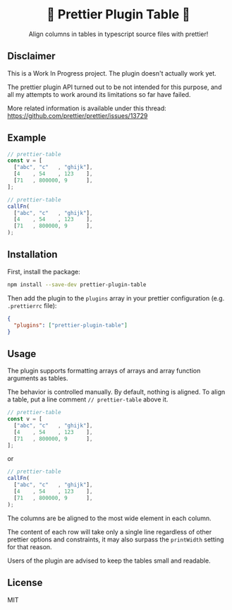 <div align="center">

# 🚧 Prettier Plugin Table 🚧

Align columns in tables in typescript source files with prettier!

</div>

## Disclaimer

This is a Work In Progress project. The plugin doesn't actually work yet.

The prettier plugin API turned out to be not intended for this purpose,
and all my attempts to work around its limitations so far have failed.

More related information is available under this thread: https://github.com/prettier/prettier/issues/13729

## Example

```typescript
// prettier-table
const v = [
  ["abc", "c"   , "ghijk"],
  [4    , 54    , 123    ],
  [71   , 800000, 9      ],
];

// prettier-table
callFn(
  ["abc", "c"   , "ghijk"],
  [4    , 54    , 123    ],
  [71   , 800000, 9      ],
);
```

## Installation

First, install the package:
```bash
npm install --save-dev prettier-plugin-table
```

Then add the plugin to the `plugins` array in your prettier configuration (e.g. `.prettierrc` file):
```json
{
  "plugins": ["prettier-plugin-table"]
}
```

## Usage

The plugin supports formatting arrays of arrays and array function arguments as tables.

The behavior is controlled manually. By default, nothing is aligned. To align a table, put a line comment `// prettier-table` above it.

```typescript
// prettier-table
const v = [
  ["abc", "c"   , "ghijk"],
  [4    , 54    , 123    ],
  [71   , 800000, 9      ],
];
```

or

```typescript
// prettier-table
callFn(
  ["abc", "c"   , "ghijk"],
  [4    , 54    , 123    ],
  [71   , 800000, 9      ],
);
```

The columns are be aligned to the most wide element in each column.

The content of each row will take only a single line regardless of other prettier options and constraints, it may also surpass the `printWidth` setting for that reason.

Users of the plugin are advised to keep the tables small and readable.

## License

MIT
